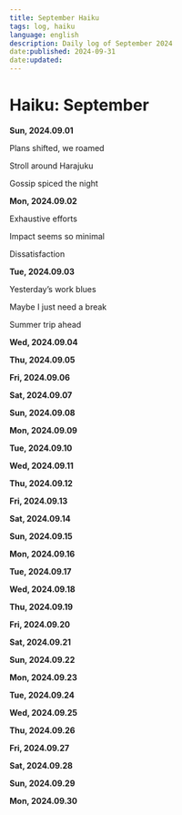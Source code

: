 ```yaml
---
title: September Haiku
tags: log, haiku
language: english
description: Daily log of September 2024
date:published: 2024-09-31
date:updated:
---
```


# Haiku: September

**Sun, 2024.09.01**

Plans shifted, we roamed

Stroll around Harajuku

Gossip spiced the night


**Mon, 2024.09.02**

Exhaustive efforts

Impact seems so minimal

Dissatisfaction


**Tue, 2024.09.03**

Yesterday’s work blues

Maybe I just need a break

Summer trip ahead


**Wed, 2024.09.04**

**Thu, 2024.09.05**

**Fri, 2024.09.06**

**Sat, 2024.09.07**

**Sun, 2024.09.08**

**Mon, 2024.09.09**

**Tue, 2024.09.10**

**Wed, 2024.09.11**

**Thu, 2024.09.12**

**Fri, 2024.09.13**

**Sat, 2024.09.14**

**Sun, 2024.09.15**

**Mon, 2024.09.16**

**Tue, 2024.09.17**

**Wed, 2024.09.18**

**Thu, 2024.09.19**

**Fri, 2024.09.20**

**Sat, 2024.09.21**

**Sun, 2024.09.22**

**Mon, 2024.09.23**

**Tue, 2024.09.24**

**Wed, 2024.09.25**

**Thu, 2024.09.26**

**Fri, 2024.09.27**

**Sat, 2024.09.28**

**Sun, 2024.09.29**

**Mon, 2024.09.30**